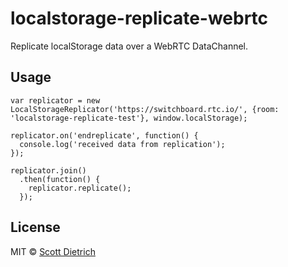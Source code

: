 #  localstorage-replicate-webrtc

Replicate localStorage data over a WebRTC DataChannel.

## Usage

```
var replicator = new LocalStorageReplicator('https://switchboard.rtc.io/', {room: 'localstorage-replicate-test'}, window.localStorage);

replicator.on('endreplicate', function() {
  console.log('received data from replication');
});

replicator.join()
  .then(function() {
    replicator.replicate();
  });

```

## License

MIT © [Scott Dietrich](http://minutestopost.com)
